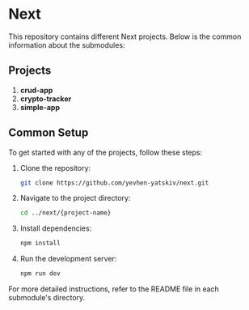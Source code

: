 # Next

This repository contains different Next projects. Below is the common information about the submodules:

## Projects

1. **crud-app**
2. **crypto-tracker**
3. **simple-app**

## Common Setup

To get started with any of the projects, follow these steps:

1. Clone the repository:
   ```bash
   git clone https://github.com/yevhen-yatskiv/next.git
   ```

2. Navigate to the project directory:
   ```bash
   cd ../next/{project-name}
   ```

3. Install dependencies:
   ```bash
   npm install
   ```

4. Run the development server:
   ```bash
   npm run dev
   ```

For more detailed instructions, refer to the README file in each submodule's directory.